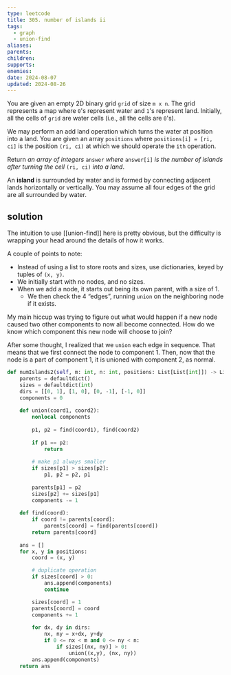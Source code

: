 ```yaml
---
type: leetcode
title: 305. number of islands ii
tags:
  - graph
  - union-find
aliases: 
parents: 
children: 
supports: 
enemies: 
date: 2024-08-07
updated: 2024-08-26
---
```


You are given an empty 2D binary grid `grid` of size `m x n`. The grid represents a map where `0`'s represent water and `1`'s represent land. Initially, all the cells of `grid` are water cells (i.e., all the cells are `0`'s).

We may perform an add land operation which turns the water at position into a land. You are given an array `positions` where `positions[i] = [ri, ci]` is the position `(ri, ci)` at which we should operate the `ith` operation.

Return _an array of integers_ `answer` _where_ `answer[i]` _is the number of islands after turning the cell_ `(ri, ci)` _into a land_.

An **island** is surrounded by water and is formed by connecting adjacent lands horizontally or vertically. You may assume all four edges of the grid are all surrounded by water.

## solution

The intuition to use [[union-find]] here is pretty obvious, but the difficulty is wrapping your head around the details of how it works.

A couple of points to note:

- Instead of using a list to store roots and sizes, use dictionaries, keyed by tuples of `(x, y)`.
- We initially start with no nodes, and no sizes.
- When we add a node, it starts out being its own parent, with a size of 1.
	- We then check the 4 “edges”, running `union` on the neighboring node if it exists.

My main hiccup was trying to figure out what would happen if a new node caused two other components to now all become connected. How do we know which component this new node will choose to join?

After some thought, I realized that we `union` each edge in sequence. That means that we first connect the node to component 1. Then, now that the node is a part of component 1, it is unioned with component 2, as normal.

```python
def numIslands2(self, m: int, n: int, positions: List[List[int]]) -> List[int]:
	parents = defaultdict()
	sizes = defaultdict(int)
	dirs = [[0, 1], [1, 0], [0, -1], [-1, 0]]
	components = 0
	  
	def union(coord1, coord2):
		nonlocal components
	  
		p1, p2 = find(coord1), find(coord2)
	  
		if p1 == p2:
			return
	  
		# make p1 always smaller
		if sizes[p1] > sizes[p2]:
			p1, p2 = p2, p1
	  
		parents[p1] = p2
		sizes[p2] += sizes[p1]
		components -= 1
	  
	def find(coord):
		if coord != parents[coord]:
			parents[coord] = find(parents[coord])
		return parents[coord]
	  
	ans = []
	for x, y in positions:
		coord = (x, y)

		# duplicate operation
		if sizes[coord] > 0:
			ans.append(components)
			continue

		sizes[coord] = 1
		parents[coord] = coord
		components += 1
		  
		for dx, dy in dirs:
			nx, ny = x+dx, y+dy
			if 0 <= nx < m and 0 <= ny < n:
				if sizes[(nx, ny)] > 0:
					union((x,y), (nx, ny))
		ans.append(components)
	return ans
```
